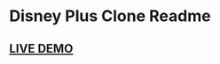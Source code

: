 # Disney Plus Clone Readme

## <a href="https://disney-clone-d1e27.firebaseapp.com" target="_blank">LIVE DEMO</a>



